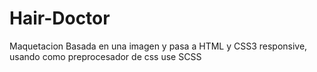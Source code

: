 # Hair-Doctor
Maquetacion Basada en una imagen y pasa a HTML y CSS3  responsive, usando como preprocesador de css use SCSS
